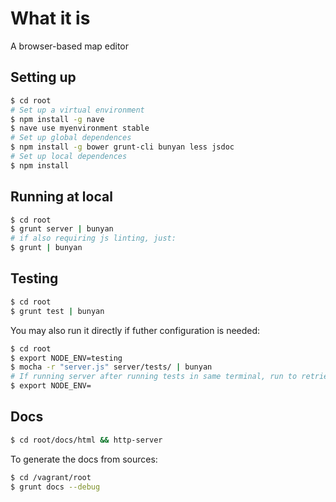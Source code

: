 
# What it is

A browser-based map editor

## Setting up

```bash
$ cd root
# Set up a virtual environment
$ npm install -g nave
$ nave use myenvironment stable
# Set up global dependences
$ npm install -g bower grunt-cli bunyan less jsdoc
# Set up local dependences
$ npm install
```

## Running at local

```bash
$ cd root
$ grunt server | bunyan
# if also requiring js linting, just:
$ grunt | bunyan
```

## Testing

```bash
$ cd root
$ grunt test | bunyan
```

You may also run it directly if futher configuration is needed:

```bash
$ cd root
$ export NODE_ENV=testing
$ mocha -r "server.js" server/tests/ | bunyan
# If running server after running tests in same terminal, run to retrieve .env data:
$ export NODE_ENV=
```

## Docs

```bash
$ cd root/docs/html && http-server
```

To generate the docs from sources:

```bash
$ cd /vagrant/root
$ grunt docs --debug
```